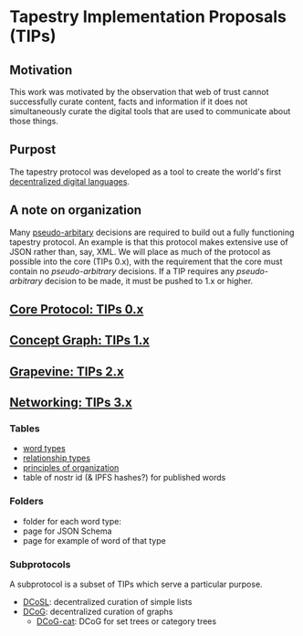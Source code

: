 Tapestry Implementation Proposals (TIPs)
=====

## Motivation

This work was motivated by the observation that web of trust cannot successfully curate content, facts and information if it does not simultaneously curate the digital tools that are used to communicate about those things. 

## Purpost 

The tapestry protocol was developed as a tool to create the world's first [decentralized digital languages]().

## A note on organization

Many [pseudo-arbitary](https://github.com/wds4/tapestry-protocol/blob/main/glossary/pseudoArbitrary.md) decisions are required to build out a fully functioning tapestry protocol. An example is that this protocol makes extensive use of JSON rather than, say, XML. We will place as much of the protocol as possible into the core (TIPs 0.x), with the requirement that the core must contain no *pseudo-arbitrary* decisions. If a TIP requires any *pseudo-arbitrary* decision to be made, it must be pushed to 1.x or higher.

## [Core Protocol: TIPs 0.x](core-protocol)

## [Concept Graph: TIPs 1.x](concept-graph)

## [Grapevine: TIPs 2.x](grapevine)

## [Networking: TIPs 3.x](networking)

### Tables

- [word types](tables/wordTypes.md)
- [relationship types](tables/relationshipTypes.md)
- [principles of organization](tables/principlesOfOrganization.md)
- table of nostr id (& IPFS hashes?) for published words

### Folders
- folder for each word type: 
- page for JSON Schema 
- page for example of word of that type

### Subprotocols

A subprotocol is a subset of TIPs which serve a particular purpose.

- [DCoSL](subprotocols/DCoSL.md): decentralized curation of simple lists
- [DCoG](subprotocols/DCoG.md): decentralized curation of graphs
  - [DCoG-cat](subprotocols/DCoG-cat.md): DCoG for set trees or category trees
